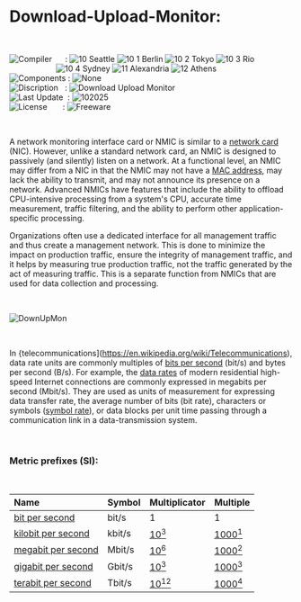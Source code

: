 # Download-Upload-Monitor:


</br>

![Compiler](https://github.com/user-attachments/assets/a916143d-3f1b-4e1f-b1e0-1067ef9e0401) &nbsp;&nbsp;&nbsp;&nbsp;&nbsp;: ![10 Seattle](https://github.com/user-attachments/assets/c70b7f21-688a-4239-87c9-9a03a8ff25ab) ![10 1 Berlin](https://github.com/user-attachments/assets/bdcd48fc-9f09-4830-b82e-d38c20492362) ![10 2 Tokyo](https://github.com/user-attachments/assets/5bdb9f86-7f44-4f7e-aed2-dd08de170bd5) ![10 3 Rio](https://github.com/user-attachments/assets/e7d09817-54b6-4d71-a373-22ee179cd49c)   
&nbsp;&nbsp;&nbsp;&nbsp;&nbsp;&nbsp;&nbsp;&nbsp;&nbsp;&nbsp;&nbsp;&nbsp;&nbsp;&nbsp;&nbsp;&nbsp;&nbsp;&nbsp;&nbsp;&nbsp;&nbsp;![10 4 Sydney](https://github.com/user-attachments/assets/e75342ca-1e24-4a7e-8fe3-ce22f307d881) ![11 Alexandria](https://github.com/user-attachments/assets/64f150d0-286a-4edd-acab-9f77f92d68ad) ![12 Athens](https://github.com/user-attachments/assets/59700807-6abf-4e6d-9439-5dc70fc0ceca)  
![Components](https://github.com/user-attachments/assets/d6a7a7a4-f10e-4df1-9c4f-b4a1a8db7f0e) : ![None](https://github.com/user-attachments/assets/30ebe930-c928-4aaf-a8e1-5f68ec1ff349)  
![Discription](https://github.com/user-attachments/assets/4a778202-1072-463a-bfa3-842226e300af) &nbsp;&nbsp;: ![Download Upload Monitor](https://github.com/user-attachments/assets/8bcf1aa3-eaa6-4bb3-81f1-21ead49eaf6a)  
![Last Update](https://github.com/user-attachments/assets/e1d05f21-2a01-4ecf-94f3-b7bdff4d44dd) &nbsp;: ![102025](https://github.com/user-attachments/assets/62cea8cc-bd7d-49bd-b920-5590016735c0)  
![License](https://github.com/user-attachments/assets/ff71a38b-8813-4a79-8774-09a2f3893b48) &nbsp;&nbsp;&nbsp;&nbsp;&nbsp;&nbsp;: ![Freeware](https://github.com/user-attachments/assets/1fea2bbf-b296-4152-badd-e1cdae115c43)

</br>

A network monitoring interface card or NMIC is similar to a [network card](https://en.wikipedia.org/wiki/Network_interface_controller) (NIC). However, unlike a standard network card, an NMIC is designed to passively (and silently) listen on a network. At a functional level, an NMIC may differ from a NIC in that the NMIC may not have a [MAC address](https://en.wikipedia.org/wiki/MAC_address), may lack the ability to transmit, and may not announce its presence on a network. Advanced NMICs have features that include the ability to offload CPU-intensive processing from a system's CPU, accurate time measurement, traffic filtering, and the ability to perform other application-specific processing.

Organizations often use a dedicated interface for all management traffic and thus create a management network. This is done to minimize the impact on production traffic, ensure the integrity of management traffic, and it helps by measuring true production traffic, not the traffic generated by the act of measuring traffic. This is a separate function from NMICs that are used for data collection and processing.

</br>

![DownUpMon](https://github.com/user-attachments/assets/a5e175b4-6bf8-440f-ab91-7547baa28294)

</br>

In {telecommunications](https://en.wikipedia.org/wiki/Telecommunications), data rate units are commonly multiples of [bits per second](https://en.wikipedia.org/wiki/Bit_rate) (bit/s) and bytes per second (B/s). For example, the [data rates](https://en.wikipedia.org/wiki/Data_rate) of modern residential high-speed Internet connections are commonly expressed in megabits per second (Mbit/s). They are used as units of measurement for expressing data transfer rate, the average number of bits (bit rate), characters or symbols ([symbol rate](https://en.wikipedia.org/wiki/Symbol_rate)), or data blocks per unit time passing through a communication link in a data-transmission system.

</br>

### Metric prefixes (SI):

</br>

| Name           | Symbol        | Multiplicator   | Multiple         |
| :-----------   | :-----------  | :-------------- | :--------------- |
| [bit per second](https://en.wikipedia.org/wiki/Bit_rate) |	bit/s	       | 1	             | 1                |
| [kilobit per second](https://en.wikipedia.org/wiki/Data-rate_units#Kilobit_per_second) | kbit/s    | [10<sup>3</sup>](https://en.wikipedia.org/wiki/1000_(number))  | [1000<sup>1</sup>](https://en.wikipedia.org/wiki/1000_(number)) |
| [megabit per second](https://en.wikipedia.org/wiki/Data-rate_units#Megabit_per_second) | Mbit/s    | [10<sup>6</sup>](https://en.wikipedia.org/wiki/1,000,000)  | [1000<sup>2</sup>](https://en.wikipedia.org/wiki/1,000,000) |
| [gigabit per second](https://en.wikipedia.org/wiki/Data-rate_units#Gigabit_per_second) | Gbit/s    | [10<sup>3</sup>](https://en.wikipedia.org/wiki/1,000,000,000)  | [1000<sup>3</sup>](https://en.wikipedia.org/wiki/1,000,000,000) |
| [terabit per second](https://en.wikipedia.org/wiki/Data-rate_units#Terabit_per_second) | Tbit/s    | [10<sup>12</sup>](https://en.wikipedia.org/wiki/Orders_of_magnitude_(numbers)#1012) | [1000<sup>4</sup>](https://en.wikipedia.org/wiki/Orders_of_magnitude_(numbers)#1012) |








